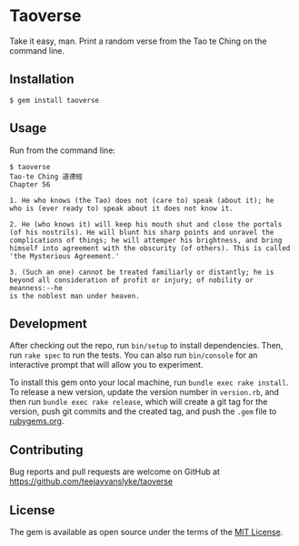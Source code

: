 # Taoverse

Take it easy, man. Print a random verse from the Tao te Ching on the
command line.

## Installation 

    $ gem install taoverse

## Usage

Run from the command line:

    $ taoverse
    Tao-te Ching 道德經
    Chapter 56

    1. He who knows (the Tao) does not (care to) speak (about it); he
    who is (ever ready to) speak about it does not know it.

    2. He (who knows it) will keep his mouth shut and close the portals
    (of his nostrils). He will blunt his sharp points and unravel the
    complications of things; he will attemper his brightness, and bring
    himself into agreement with the obscurity (of others). This is called
    'the Mysterious Agreement.'

    3. (Such an one) cannot be treated familiarly or distantly; he is
    beyond all consideration of profit or injury; of nobility or meanness:--he
    is the noblest man under heaven.

## Development

After checking out the repo, run `bin/setup` to install dependencies. Then, run `rake spec` to run the tests. You can also run `bin/console` for an interactive prompt that will allow you to experiment.

To install this gem onto your local machine, run `bundle exec rake install`. To release a new version, update the version number in `version.rb`, and then run `bundle exec rake release`, which will create a git tag for the version, push git commits and the created tag, and push the `.gem` file to [rubygems.org](https://rubygems.org).

## Contributing

Bug reports and pull requests are welcome on GitHub at
https://github.com/teejayvanslyke/taoverse

## License

The gem is available as open source under the terms of the [MIT License](https://opensource.org/licenses/MIT).

